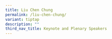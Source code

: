 ```yaml
---
title: Liu Chen Chung
permalink: /liu-chen-chung/
variant: tiptap
description: ""
third_nav_title: Keynote and Plenary Speakers
---
```

